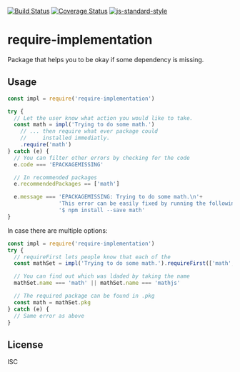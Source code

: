[![Build Status](https://travis-ci.org/martinheidegger/require-implementation.svg?branch=master)](https://travis-ci.org/martinheidegger/require-implementation) [![Coverage Status](https://coveralls.io/repos/github/martinheidegger/require-implementation/badge.svg)](https://coveralls.io/github/martinheidegger/require-implementation)
[![js-standard-style](https://img.shields.io/badge/code%20style-standard-brightgreen.svg)](http://standardjs.com/)

# require-implementation 

Package that helps you to be okay if some dependency is missing.

## Usage

```javascript
const impl = require('require-implementation')

try {
  // Let the user know what action you would like to take.
  const math = impl('Trying to do some math.')
    // ... then require what ever package could
    //     installed immediatly.
    .require('math')
} catch (e) {
  // You can filter other errors by checking for the code
  e.code === 'EPACKAGEMISSING'

  // In recommended packages 
  e.recommendedPackages == ['math']

  e.message === 'EPACKAGEMISSING: Trying to do some math.\n'+
                'This error can be easily fixed by running the following command:\n'+
                '$ npm install --save math'
}

```

In case there are multiple options:

```javascript
const impl = require('require-implementation')
try {
  // requireFirst lets people know that each of the 
  const mathSet = impl('Trying to do some math.').requireFirst(['math', 'mathjs'])

  // You can find out which was ldaded by taking the name
  mathSet.name === 'math' || mathSet.name === 'mathjs'

  // The required package can be found in .pkg
  const math = mathSet.pkg
} catch (e) {
  // Same error as above
}
```

## License
ISC